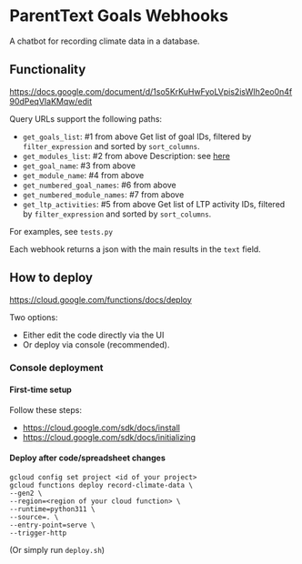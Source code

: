 # ParentText Goals Webhooks

A chatbot for recording climate data in a database.

## Functionality

https://docs.google.com/document/d/1so5KrKuHwFyoLVpis2isWIh2eo0n4f90dPeqVIaKMqw/edit

Query URLs support the following paths:

- `get_goals_list`: #1 from above
	Get list of goal IDs, filtered by `filter_expression` and sorted by `sort_columns`.
- `get_modules_list`: #2 from above
	Description: see [here](https://docs.google.com/document/d/1so5KrKuHwFyoLVpis2isWIh2eo0n4f90dPeqVIaKMqw/edit)
- `get_goal_name`: #3 from above
- `get_module_name`: #4 from above
- `get_numbered_goal_names`: #6 from above
- `get_numbered_module_names`: #7 from above
- `get_ltp_activities`: #5 from above
	Get list of LTP activity IDs, filtered by `filter_expression` and sorted by `sort_columns`.

For examples, see `tests.py`

Each webhook returns a json with the main results in the `text` field.

## How to deploy

https://cloud.google.com/functions/docs/deploy

Two options: 

- Either edit the code directly via the UI
- Or deploy via console (recommended).

### Console deployment

#### First-time setup

Follow these steps:
- https://cloud.google.com/sdk/docs/install
- https://cloud.google.com/sdk/docs/initializing

#### Deploy after code/spreadsheet changes

```
gcloud config set project <id of your project>
gcloud functions deploy record-climate-data \
--gen2 \
--region=<region of your cloud function> \
--runtime=python311 \
--source=. \
--entry-point=serve \
--trigger-http
```

(Or simply run `deploy.sh`)